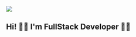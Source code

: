 
  </div>
  <img src="https://p1.hiclipart.com/preview/336/161/176/network-software-developer-computer-software-web-development-systems-programmer-web-developer-computer-programming-management-png-clipart.jpg](https://www.pngitem.com/pimgs/m/398-3987099_webdev-fix-web-development-white-background-hd-png.png" />
  <h2 class="title" align="left" style="color: #f03c15, ">Hi! 🙋‍♂️ I'm FullStack Developer 👨‍💻</h2>
